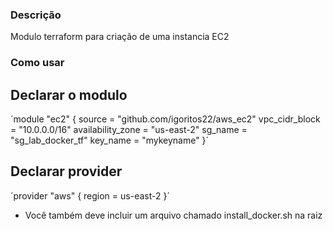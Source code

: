 ### Descrição
Modulo terraform para criação de uma instancia EC2

### Como usar

## Declarar o modulo 

´module "ec2" {
  source = "github.com/igoritos22/aws_ec2"
  vpc_cidr_block = "10.0.0.0/16"
  availability_zone = "us-east-2"
  sg_name = "sg_lab_docker_tf"
  key_name = "mykeyname"
}´

## Declarar provider

´provider "aws" { region = us-east-2 }´

- Você também deve incluir um arquivo chamado install_docker.sh na raiz

